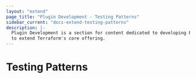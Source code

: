 ```yaml
---
layout: "extend"
page_title: "Plugin Development - Testing Patterns"
sidebar_current: "docs-extend-testing-patterns"
description: |-
  Plugin Development is a section for content dedicated to developing Plugins
  to extend Terraform's core offering.
---
```


# Testing Patterns


